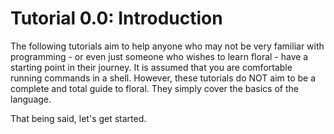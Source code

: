 #  Tutorial 0.0: Introduction

The following tutorials aim to help anyone who may not be very familiar with programming - or even just someone who wishes to learn floral - have a starting point in their journey. It is assumed that you are comfortable running commands in a shell. However, these tutorials do NOT aim to be a complete and total guide to floral. They simply cover the basics of the language.

That being said, let's get started.
